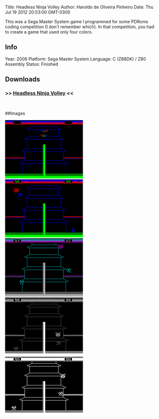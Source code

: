 Title: Headless Ninja Volley
Author: Haroldo de Oliveira Pinheiro
Date: Thu Jul 19 2012 20:53:00 GMT-0300

This was a Sega Master System game I programmed for some PDRoms coding competition (I don't remember which). In that competition, you had to create a game that used only four colors.

## Info
Year: 2008
Platform: Sega Master System
Language: C (Z88DK) / Z80 Assembly
Status: Finished

## Downloads
### >> [Headless Ninja Volley](/downloads/HeadlessNinjaVolley-SMS-0.9.zip "Download Headless Ninja Volley") <<
<br>

##Images

<div class="ContentFlow">
	<div class="flow">
		<img class="item" src="/headless-ninja-volley-sms/HeadlessNinjaVolley-SMS-Title.png" />
		<img class="item" src="/headless-ninja-volley-sms/HeadlessNinjaVolley-SMS-1.png" />
		<img class="item" src="/headless-ninja-volley-sms/HeadlessNinjaVolley-SMS-2.png" />
		<img class="item" src="/headless-ninja-volley-sms/HeadlessNinjaVolley-SMS-3.png" />
		<img class="item" src="/headless-ninja-volley-sms/HeadlessNinjaVolley-SMS-4.png" />
	</div>
</div>

